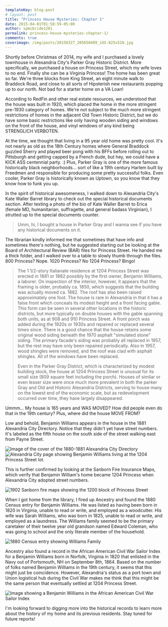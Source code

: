 ```yaml
---
templateKey: blog-post
# layout: post
title: "Princess House Mysteries: Chapter 1"
date: 2015-04-01T01:58:59-05:00 
author: spmcbride1201
permalink: princess-house-mysteries-chapter-1/
comments: true
coverimage: /img/posts/20150327_205650489_iOS-825x510.jpg
---
```

Shortly before Christmas of 2014, my wife and I purchased a lovely townhouse in Alexandria City's Parker Gray Historic District. More specifically, we purchased a house on Princess Street, which my wife loves to no end. Finally she can be a Virginia Princess! The home has been great so far. We're three blocks from King Street, an eight minute walk to Braddock Road, and close to all sorts of Hipsterish new restaurants popping up to our north. Not bad for a starter home on a VA Loan!

According to RedFin and other real estate resources, we understood that the house was built in 1920, which placed the home in the more stringent pre-1930 category of homes. We're not subject to the much more stringent restrictions of homes in the adjacent Old Town Historic District, but we do have some basic restrictions like only having wooden siding and windows on the front of the house, and vinyl windows of any kind being STRENGLICH VERBOTEN.

At the time, we thought that living in a 95 year old home was pretty cool. It's not nearly as old as the 18th Century homes where General Braddock guzzled Sherry and played beer pong with his BFFs before rolling out to Pittsburgh and getting capped by a French dude, but hey, we could have a KICK ASS centennial party. :) Plus, Parker Gray is one of the more famous historically black neighborhoods... sort of like a 19th century Harlem built by Freedmen and responsible for producing some pretty successful folks. Even cooler, Parker Gray is historically known as Uptown, so you know that they know how to funk you up.

In the spirit of historical awesomeness, I walked down to Alexandria City's Kate Waller Barret library to check out the special historical documents section. After texting a photo of the bio of Kate Waller Barret to Erica (female MD, humanitarian, suffragette, and general badass Virginian), I strutted up to the special documents counter.
<blockquote>Umm, hi, I bought a house in Parker Gray and I wanna see if you have any historical documents on it.</blockquote>
The librarian kindly informed me that sometimes that have info and sometimes there's nothing, but he suggested starting out be looking at the Board of Architectural Review (BAR) files for Princess Street. He handed me a thick folder, and I walked over to a table to slowly thumb through the files. 800 Princess? Nope. 1020 Princess? No 1204 Princess? Bingo!
<blockquote>The 1 1/2-story Italianate residence at 1204 Princess Street was erected in 1881 or 1882 possibly by the first owner, Benjamin Williams, a laborer. On inspection of the interior, however, it appears that the framing is older, probably ca. 1850, which suggests that the building was actually moved ca. 1882. The roof has also been raised approximately one foot. The house is rare in Alexandria in that it has a false front which conceals its modest height and a front facing gable. This form can be seen in several other locations in the historic districts, but more typically on double houses with the gable spanning both units, as at 908 and 910 Princess Street. A front porch was added during the 1920s or 1930s and repaired or replaced several times since. There is a good chance that the house retains some original wood siding beneath the 1970 asphalt "simulated stone" siding. The primary facade's siding was probably all replaced in 1957, but the rest may have only been repaired periodically. Also in 1957, wood shingles were removed, and the roof was clad with asphalt shingles. All of the windows have been replaced.

Even in the Parker Gray District, which is characterized by modest building stock, the house at 1204 Princess Street is unusual for its small size (809 square feet including the porch). Houses of similar or even lesser size were once much more prevalent in both the parker Gray and Old and Historic Alexandria Districts, serving to house many on the lowest end of the economic scale, but as redevelopment occurred over time, they have largely disappeared.</blockquote>



Ummm... My house is 165 years and WAS MOVED? How did people even do that in the 19th century? Plus, where did the house MOVE FROM?

Low and behold, Benjamin Williams appears in the house in the 1881 Alexandria City Directory. Notice that they didn't yet have street numbers. It's labeled as the fifth house on the south side of the street walking east from Payne Street.

![Image of the cover of the 1880-1881 Alexandria City Directory ](/img/posts/1.jpg)
![Alexandria City page showing Benjamin Williams living at the 1204 Princess Street lot.](/img/posts/2.jpg)


This is further confirmed by looking at the Sanborn Fire Insurance Maps, which verify that Benjamin William's home became 1204 Princess when Alexandria City adopted street numbers.

![1902 Sanborn fire maps showing the 1200 block of Princess Street ](/img/posts/1902-Sanborn-Small.jpg)

When I got home from the library, I fired up Ancestry and found the 1880 Census entry for Benjamin Williams. He was listed as having been born in 1820 in Virginia, unable to read or write, and employed as a woodcutter. His wife was Sarah Williams, who was born in 1825, unable to read or write, and employed as a laundress. The Williams family seemed to be the primary caretaker of their twelve year old grandson named Edward Coleman, who was going to school and the only literate member of the household.

![1880 Census entry showing Williams Family](/img/posts/3.jpg)

Ancestry also found a record in the African American Civil War Sailor Index for a Benjamin Williams born in Norfolk, Virginia in 1820 that enlisted in the Navy out of Portsmouth, NH on September 8th, 1864. Based on the number of folks named Benjamin Williams in the 19th century, it seems that this might just be coincidence. However, Alexandria's status as a port town and Union logistical hub during the Civil War makes me think that this might be the same person that eventually settled at 1204 Princess Street.

![Image showing a Benjamin Williams in the African American Civil War Sailor Index](/img/posts/4.jpg)

I'm looking forward to digging more into the historical records to learn more about the history of my home and its previous residents. Stay tuned for future reports!
